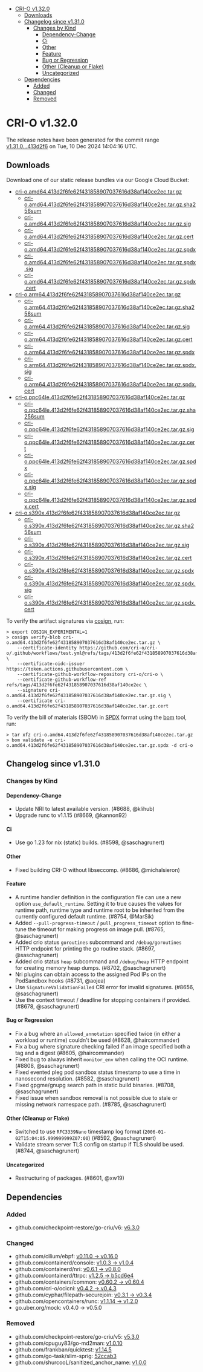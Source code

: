 - [CRI-O v1.32.0](#cri-o-v1320)
  - [Downloads](#downloads)
  - [Changelog since v1.31.0](#changelog-since-v1310)
    - [Changes by Kind](#changes-by-kind)
      - [Dependency-Change](#dependency-change)
      - [Ci](#ci)
      - [Other](#other)
      - [Feature](#feature)
      - [Bug or Regression](#bug-or-regression)
      - [Other (Cleanup or Flake)](#other-cleanup-or-flake)
      - [Uncategorized](#uncategorized)
  - [Dependencies](#dependencies)
    - [Added](#added)
    - [Changed](#changed)
    - [Removed](#removed)

# CRI-O v1.32.0

The release notes have been generated for the commit range
[v1.31.0...413d2f6](https://github.com/cri-o/cri-o/compare/v1.31.0...v1.32.0) on Tue, 10 Dec 2024 14:04:16 UTC.

## Downloads

Download one of our static release bundles via our Google Cloud Bucket:

- [cri-o.amd64.413d2f6fe62f431858907037616d38af140ce2ec.tar.gz](https://storage.googleapis.com/cri-o/artifacts/cri-o.amd64.413d2f6fe62f431858907037616d38af140ce2ec.tar.gz)
  - [cri-o.amd64.413d2f6fe62f431858907037616d38af140ce2ec.tar.gz.sha256sum](https://storage.googleapis.com/cri-o/artifacts/cri-o.amd64.413d2f6fe62f431858907037616d38af140ce2ec.tar.gz.sha256sum)
  - [cri-o.amd64.413d2f6fe62f431858907037616d38af140ce2ec.tar.gz.sig](https://storage.googleapis.com/cri-o/artifacts/cri-o.amd64.413d2f6fe62f431858907037616d38af140ce2ec.tar.gz.sig)
  - [cri-o.amd64.413d2f6fe62f431858907037616d38af140ce2ec.tar.gz.cert](https://storage.googleapis.com/cri-o/artifacts/cri-o.amd64.413d2f6fe62f431858907037616d38af140ce2ec.tar.gz.cert)
  - [cri-o.amd64.413d2f6fe62f431858907037616d38af140ce2ec.tar.gz.spdx](https://storage.googleapis.com/cri-o/artifacts/cri-o.amd64.413d2f6fe62f431858907037616d38af140ce2ec.tar.gz.spdx)
  - [cri-o.amd64.413d2f6fe62f431858907037616d38af140ce2ec.tar.gz.spdx.sig](https://storage.googleapis.com/cri-o/artifacts/cri-o.amd64.413d2f6fe62f431858907037616d38af140ce2ec.tar.gz.spdx.sig)
  - [cri-o.amd64.413d2f6fe62f431858907037616d38af140ce2ec.tar.gz.spdx.cert](https://storage.googleapis.com/cri-o/artifacts/cri-o.amd64.413d2f6fe62f431858907037616d38af140ce2ec.tar.gz.spdx.cert)
- [cri-o.arm64.413d2f6fe62f431858907037616d38af140ce2ec.tar.gz](https://storage.googleapis.com/cri-o/artifacts/cri-o.arm64.413d2f6fe62f431858907037616d38af140ce2ec.tar.gz)
  - [cri-o.arm64.413d2f6fe62f431858907037616d38af140ce2ec.tar.gz.sha256sum](https://storage.googleapis.com/cri-o/artifacts/cri-o.arm64.413d2f6fe62f431858907037616d38af140ce2ec.tar.gz.sha256sum)
  - [cri-o.arm64.413d2f6fe62f431858907037616d38af140ce2ec.tar.gz.sig](https://storage.googleapis.com/cri-o/artifacts/cri-o.arm64.413d2f6fe62f431858907037616d38af140ce2ec.tar.gz.sig)
  - [cri-o.arm64.413d2f6fe62f431858907037616d38af140ce2ec.tar.gz.cert](https://storage.googleapis.com/cri-o/artifacts/cri-o.arm64.413d2f6fe62f431858907037616d38af140ce2ec.tar.gz.cert)
  - [cri-o.arm64.413d2f6fe62f431858907037616d38af140ce2ec.tar.gz.spdx](https://storage.googleapis.com/cri-o/artifacts/cri-o.arm64.413d2f6fe62f431858907037616d38af140ce2ec.tar.gz.spdx)
  - [cri-o.arm64.413d2f6fe62f431858907037616d38af140ce2ec.tar.gz.spdx.sig](https://storage.googleapis.com/cri-o/artifacts/cri-o.arm64.413d2f6fe62f431858907037616d38af140ce2ec.tar.gz.spdx.sig)
  - [cri-o.arm64.413d2f6fe62f431858907037616d38af140ce2ec.tar.gz.spdx.cert](https://storage.googleapis.com/cri-o/artifacts/cri-o.arm64.413d2f6fe62f431858907037616d38af140ce2ec.tar.gz.spdx.cert)
- [cri-o.ppc64le.413d2f6fe62f431858907037616d38af140ce2ec.tar.gz](https://storage.googleapis.com/cri-o/artifacts/cri-o.ppc64le.413d2f6fe62f431858907037616d38af140ce2ec.tar.gz)
  - [cri-o.ppc64le.413d2f6fe62f431858907037616d38af140ce2ec.tar.gz.sha256sum](https://storage.googleapis.com/cri-o/artifacts/cri-o.ppc64le.413d2f6fe62f431858907037616d38af140ce2ec.tar.gz.sha256sum)
  - [cri-o.ppc64le.413d2f6fe62f431858907037616d38af140ce2ec.tar.gz.sig](https://storage.googleapis.com/cri-o/artifacts/cri-o.ppc64le.413d2f6fe62f431858907037616d38af140ce2ec.tar.gz.sig)
  - [cri-o.ppc64le.413d2f6fe62f431858907037616d38af140ce2ec.tar.gz.cert](https://storage.googleapis.com/cri-o/artifacts/cri-o.ppc64le.413d2f6fe62f431858907037616d38af140ce2ec.tar.gz.cert)
  - [cri-o.ppc64le.413d2f6fe62f431858907037616d38af140ce2ec.tar.gz.spdx](https://storage.googleapis.com/cri-o/artifacts/cri-o.ppc64le.413d2f6fe62f431858907037616d38af140ce2ec.tar.gz.spdx)
  - [cri-o.ppc64le.413d2f6fe62f431858907037616d38af140ce2ec.tar.gz.spdx.sig](https://storage.googleapis.com/cri-o/artifacts/cri-o.ppc64le.413d2f6fe62f431858907037616d38af140ce2ec.tar.gz.spdx.sig)
  - [cri-o.ppc64le.413d2f6fe62f431858907037616d38af140ce2ec.tar.gz.spdx.cert](https://storage.googleapis.com/cri-o/artifacts/cri-o.ppc64le.413d2f6fe62f431858907037616d38af140ce2ec.tar.gz.spdx.cert)
- [cri-o.s390x.413d2f6fe62f431858907037616d38af140ce2ec.tar.gz](https://storage.googleapis.com/cri-o/artifacts/cri-o.s390x.413d2f6fe62f431858907037616d38af140ce2ec.tar.gz)
  - [cri-o.s390x.413d2f6fe62f431858907037616d38af140ce2ec.tar.gz.sha256sum](https://storage.googleapis.com/cri-o/artifacts/cri-o.s390x.413d2f6fe62f431858907037616d38af140ce2ec.tar.gz.sha256sum)
  - [cri-o.s390x.413d2f6fe62f431858907037616d38af140ce2ec.tar.gz.sig](https://storage.googleapis.com/cri-o/artifacts/cri-o.s390x.413d2f6fe62f431858907037616d38af140ce2ec.tar.gz.sig)
  - [cri-o.s390x.413d2f6fe62f431858907037616d38af140ce2ec.tar.gz.cert](https://storage.googleapis.com/cri-o/artifacts/cri-o.s390x.413d2f6fe62f431858907037616d38af140ce2ec.tar.gz.cert)
  - [cri-o.s390x.413d2f6fe62f431858907037616d38af140ce2ec.tar.gz.spdx](https://storage.googleapis.com/cri-o/artifacts/cri-o.s390x.413d2f6fe62f431858907037616d38af140ce2ec.tar.gz.spdx)
  - [cri-o.s390x.413d2f6fe62f431858907037616d38af140ce2ec.tar.gz.spdx.sig](https://storage.googleapis.com/cri-o/artifacts/cri-o.s390x.413d2f6fe62f431858907037616d38af140ce2ec.tar.gz.spdx.sig)
  - [cri-o.s390x.413d2f6fe62f431858907037616d38af140ce2ec.tar.gz.spdx.cert](https://storage.googleapis.com/cri-o/artifacts/cri-o.s390x.413d2f6fe62f431858907037616d38af140ce2ec.tar.gz.spdx.cert)

To verify the artifact signatures via [cosign](https://github.com/sigstore/cosign), run:

```console
> export COSIGN_EXPERIMENTAL=1
> cosign verify-blob cri-o.amd64.413d2f6fe62f431858907037616d38af140ce2ec.tar.gz \
    --certificate-identity https://github.com/cri-o/cri-o/.github/workflows/test.yml@refs/tags/413d2f6fe62f431858907037616d38af140ce2ec \
    --certificate-oidc-issuer https://token.actions.githubusercontent.com \
    --certificate-github-workflow-repository cri-o/cri-o \
    --certificate-github-workflow-ref refs/tags/413d2f6fe62f431858907037616d38af140ce2ec \
    --signature cri-o.amd64.413d2f6fe62f431858907037616d38af140ce2ec.tar.gz.sig \
    --certificate cri-o.amd64.413d2f6fe62f431858907037616d38af140ce2ec.tar.gz.cert
```

To verify the bill of materials (SBOM) in [SPDX](https://spdx.org) format using the [bom](https://sigs.k8s.io/bom) tool, run:

```console
> tar xfz cri-o.amd64.413d2f6fe62f431858907037616d38af140ce2ec.tar.gz
> bom validate -e cri-o.amd64.413d2f6fe62f431858907037616d38af140ce2ec.tar.gz.spdx -d cri-o
```

## Changelog since v1.31.0

### Changes by Kind

#### Dependency-Change
 - Update NRI to latest available version. (#8688, @klihub)
 - Upgrade runc to v1.1.15 (#8669, @kannon92)

#### Ci
 - Use go 1.23 for nix (static) builds. (#8598, @saschagrunert)

#### Other
 - Fixed building CRI-O without libseccomp. (#8686, @michalsieron)

#### Feature
 - A runtime handler definition in the configuration file can use a new option `use_default_runtime`. Setting it to true causes the values for runtime path, runtime type and runtime root to be inherited from the currently configured default runtime. (#8754, @MarSik)
 - Added `--pull-progress-timeout` / `pull_progress_timeout` option to fine-tune the timeout for making progress on image pull. (#8765, @saschagrunert)
 - Added crio status `goroutines` subcommand and `/debug/goroutines` HTTP endpoint for printing the go routine stack. (#8697, @saschagrunert)
 - Added crio status `heap` subcommand and `/debug/heap` HTTP endpoint for creating memory heap dumps. (#8702, @saschagrunert)
 - Nri plugins can obtain access to the assigned Pod IPs on the PodSandbox hooks (#8731, @aojea)
 - Use `SignatureValidationFailed` CRI error for invalid signatures. (#8656, @saschagrunert)
 - Use the context timeout / deadline for stopping containers if provided. (#8678, @saschagrunert)

#### Bug or Regression
 - Fix a bug where an `allowed_annotation` specified twice (in either a workload or runtime) couldn't be used (#8628, @haircommander)
 - Fix a bug where signature checking failed if an image specified both a tag and a digest (#8605, @haircommander)
 - Fixed bug to always inherit `monitor_env` when calling the OCI runtime. (#8808, @saschagrunert)
 - Fixed evented pleg pod sandbox status timestamp to use a time in nanosecond resolution. (#8582, @saschagrunert)
 - Fixed gpgme/gnupg search path in static build binaries. (#8708, @saschagrunert)
 - Fixed issue when sandbox removal is not possible due to stale or missing network namespace path. (#8785, @saschagrunert)

#### Other (Cleanup or Flake)
 - Switched to use `RFC3339Nano` timestamp log format (`2006-01-02T15:04:05.999999999Z07:00`) (#8592, @saschagrunert)
 - Validate stream server TLS config on startup if TLS should be used. (#8744, @saschagrunert)

#### Uncategorized
 - Restructuring of packages. (#8601, @xw19)

## Dependencies

### Added
- github.com/checkpoint-restore/go-criu/v6: [v6.3.0](https://github.com/checkpoint-restore/go-criu/tree/v6.3.0)

### Changed
- github.com/cilium/ebpf: [v0.11.0 → v0.16.0](https://github.com/cilium/ebpf/compare/v0.11.0...v0.16.0)
- github.com/containerd/console: [v1.0.3 → v1.0.4](https://github.com/containerd/console/compare/v1.0.3...v1.0.4)
- github.com/containerd/nri: [v0.6.1 → v0.8.0](https://github.com/containerd/nri/compare/v0.6.1...v0.8.0)
- github.com/containerd/ttrpc: [v1.2.5 → b5cd6e4](https://github.com/containerd/ttrpc/compare/v1.2.5...b5cd6e4)
- github.com/containers/common: [v0.60.2 → v0.60.4](https://github.com/containers/common/compare/v0.60.2...v0.60.4)
- github.com/cri-o/ocicni: [v0.4.2 → v0.4.3](https://github.com/cri-o/ocicni/compare/v0.4.2...v0.4.3)
- github.com/cyphar/filepath-securejoin: [v0.3.1 → v0.3.4](https://github.com/cyphar/filepath-securejoin/compare/v0.3.1...v0.3.4)
- github.com/opencontainers/runc: [v1.1.14 → v1.2.0](https://github.com/opencontainers/runc/compare/v1.1.14...v1.2.0)
- go.uber.org/mock: v0.4.0 → v0.5.0

### Removed
- github.com/checkpoint-restore/go-criu/v5: [v5.3.0](https://github.com/checkpoint-restore/go-criu/tree/v5.3.0)
- github.com/cpuguy83/go-md2man: [v1.0.10](https://github.com/cpuguy83/go-md2man/tree/v1.0.10)
- github.com/frankban/quicktest: [v1.14.5](https://github.com/frankban/quicktest/tree/v1.14.5)
- github.com/go-task/slim-sprig: [52ccab3](https://github.com/go-task/slim-sprig/tree/52ccab3)
- github.com/shurcooL/sanitized_anchor_name: [v1.0.0](https://github.com/shurcooL/sanitized_anchor_name/tree/v1.0.0)
